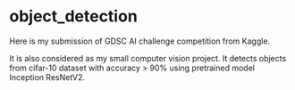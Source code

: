 # object_detection
Here is my submission of GDSC AI challenge competition from Kaggle. 

It is also considered as my small computer vision project. It detects objects from cifar-10 dataset with accuracy > 90% using pretrained model Inception ResNetV2.
